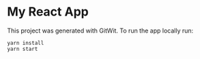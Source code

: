 # My React App
This project was generated with GitWit. To run the app locally run:
```
yarn install
yarn start
```